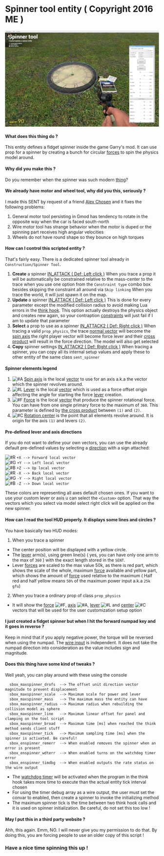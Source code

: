 # Spinner tool entity ( Copyright 2016 ME )

![SpinnerTool][ref-screenshot]

#### What does this thing do ?
This entity defines a fidget spinner inside the game Garry's mod.
It can use prop for a spinner by creating a bunch for circular [forces][force_ref]
to spin the physics model around.

#### Why did you make this ?
Do you remember when the spinner was such modern [thing][spinner_ref]?

#### We already have motor and wheel tool, why did you this, seriously ?
I made this SENT by request of a friend [Alex Chosen](https://steamcommunity.com/id/AlexChosen) and it fixes the following problems:
1. General motor tool persisting in Gmod has tendency to rotate in the opposite way when
the car is faced south-north
2. Wire motor tool has strange behavior when the motor is duped or the spinning part
receives high angular velocities
3. Wheels do not have round shape so they bounce on high torques

#### How can I control this scripted entity ?
That's fairly easy. There is a dedicated spinner tool already in `Construction/Spinner Tool`.
  1. **Create** a spinner [IN_ATTACK ( Def: Left click )][enum_ref]
    When you trace a prop it will be automatically be constrained relative to the
      mass-center to the trace when you use one option from the `Constraint type` combo box
      besides skipping the constraint all around via `Skip linking`
    When you trace the world, it will just spawn it on the map.
  2. **Update** a spinner [IN_ATTACK ( Def: Left click )][enum_ref]
    This is done for every parameter except the modified collision radius to
      avoid making Lua errors in the [think hook][think_ref]. This option actually destroys
      the physics object and creates new again, so your contraption [constraints][constraint_ref]
      will just fail if I am to update that parameter
  3. **Select** a prop to use as a spinner [IN_ATTACK2 ( Def: Right click )][enum_ref]
    When tracing a valid `prop_physics`, the trace [normal vector][vector_ref] will become the
      [spin axis][axis_ref] the right player vector will become force lever and their [cross product][cross_ref]
      will result in the force direction. The model will also get selected
  4. **Copy** spinner settings [IN_ATTACK2 ( Def: Right click )][enum_ref]
    When tracing a spinner, you can copy all its internal setup values and
      apply these to other entity of the same class `sent_spinner`

#### Spinner elements legend
1. ![#A][ref_cl_a] [Spin axis][axis_ref] is the local [vector][vector_ref] to use for an axis
a.k.a the vector which the spinner revolves around.
2. ![#L][ref_cl_l] [Lever][force_ref] is the local [vector][vector_ref] which is used as a
force offset origin affecting the angle for starting the force [lever][lever_ref] creation.
3. ![#F][ref_cl_f] [Force][force_ref] is the local [vector][vector_ref] that produce the
spinner rotational force. You can have from one single primary force to the maximum of `360`.
This parameter is defined by [the cross product][cross_ref] between `(1)` and `(2)`.
4. ![#C][ref_cl_c] [Rotation center][rotcen_ref] is the point that all elements revolve
around. It is origin for the axis `(1)` and levers `(2)`.

#### Pre-defined lever and axis directions
If you do not want to define your own vectors,
you can use the already default pre-defined values by
selecting a [direction][direction_ref] with a sign attached:

![#R][ref_cl_rp] `+X --> Forward local vector`  
![#G][ref_cl_gp] `+Y --> Left local vector`  
![#B][ref_cl_bp] `+Z --> Up local vector`  
![#R][ref_cl_rm] `-X --> Back local vector`  
![#G][ref_cl_gm] `-Y --> Right local vector`  
![#B][ref_cl_bm] `-Z --> Down local vector`  

These colors are representing all axes default chosen ones.
If you want to use your custom lever or axis u can select the `<Custom>`
option. That way the vectors which you select via model select right click
will be applied on the new spinner.

#### How can I read the tool HUD properly. It displays some lines and circles ?
You have basically two HUD modes:
1. When you trace a spinner
* The center position will be displayed with a yellow circle.
* The [lever][lever_ref] arm(s), using green line(s) ( yes, you can have only
      one arm to the max of `360` ) with the exact length stored in the `SENT`.
* Lever [forces][force_ref] are scaled to the max value 50k, as
      there is red part, which shows the scale of the whole, maximum
      [force][force_ref] available and yellow part, which shows the amount of [force][force_ref]
      used relative to the maximum ( Half red and half yellow means `50%`
      of the maximum power input a.k.a `25k gfu`)
2. When you trace a ordinary prop of class `prop_physics`
* It will show the [force][force_ref] ![#F][ref_cl_f], [axis][axis_ref] ![#A][ref_cl_a],
  [lever][lever_ref] ![#L][ref_cl_l] and [center][rotcen_ref] ![#C][ref_cl_c]
vectors that will be used for the user customization setup option

#### I just created a fidget spinner but when I hit the forward numpad key and it goes in reverse ?
Keep in mind that if you apply negative power, the torque will be reversed when using the numpad.
The [wire input][wire_ref] is independent. It does not take the
numpad direction into consideration as the value includes sign and magnitude.

#### Does this thing have some kind of tweaks ?
Well yeah, you can play around with these using the console
```
  sbox_maxspinner_drofs  --> The offset unit direction vector magnitude to prevent displacement
  sbox_maxspinner_scale  --> Maximum scale for power and lever
  sbox_maxspinner_mass   --> The maximum mass the entity can have
  sbox_maxspinner_radius --> Maximum radius when rebuilding the collision model as sphere
  sbox_maxspinner_line   --> Maximum linear offset for panel and clamping on the tool script
  sbox_maxspinner_broad  --> Maximum time [ms] when reached the think method sends client stuff
  sbox_maxspinner_tick   --> Maximum sampling time [ms] when the spinner is activated. Be careful!
  sbox_enspinner_remerr  --> When enabled removes the spinner when an error is present
  sbox_enspinner_wdterr  --> When enabled turns on the watchdog timer error
  sbox_enspinner_timdbg  --> When enabled outputs the rate status on the wire output
```
* The [watchdog timer](https://en.wikipedia.org/wiki/Watchdog_timer) will be activated when the program in the think
  hook takes more time to execute than the actual entity tick interval chosen
* For using the timer debug array as a wire output, the user must set the convar
  to enabled, then create a spinner to invoke the initializing method
* The maximum spinner tick is the time between two think hook calls
  and it is used on spinner initialization. Be careful, do not set this too low !

#### May I put this in a third party website ?
Ahh, this again. Emm, NO. I will never give you my permission to do that.
By doing this, you are forcing people to use an older copy of this script !

### Have a nice time spinning this up !

[ref-screenshot]: https://github.com/dvdvideo1234/SpinnerTool/blob/master/data/spinner/tools/pictures/screenshot.jpg
[spinner_ref]: https://en.wikipedia.org/wiki/Fidget_spinner
[wire_ref]: https://github.com/wiremod/wire/blob/master/lua/wire/server/wirelib.lua#L106
[force_ref]: https://en.wikipedia.org/wiki/Force
[lever_ref]: https://en.wikipedia.org/wiki/Lever
[axis_ref]: https://en.wikipedia.org/wiki/Rotation_around_a_fixed_axis
[vector_ref]: https://en.wikipedia.org/wiki/Euclidean_vector
[direction_ref]: https://en.wikipedia.org/wiki/Direction_vector
[cross_ref]: https://en.wikipedia.org/wiki/Cross_product
[rotcen_ref]: https://en.wikipedia.org/wiki/Instant_centre_of_rotation
[ref_cl_a]: https://via.placeholder.com/15x15.png/0000ff/000000?text=A
[ref_cl_l]: https://via.placeholder.com/15x15.png/00ff00/000000?text=L
[ref_cl_f]: https://via.placeholder.com/15x15.png/ff0000/000000?text=F
[ref_cl_c]: https://via.placeholder.com/15x15.png/ffff00/000000?text=C
[ref_cl_rp]: https://via.placeholder.com/15/ff0000/000000?text=%2B
[ref_cl_gp]: https://via.placeholder.com/15/00ff00/000000?text=%2B
[ref_cl_bp]: https://via.placeholder.com/15/0000ff/000000?text=%2B
[ref_cl_rm]: https://via.placeholder.com/15/ff0000/000000?text=%2D
[ref_cl_gm]: https://via.placeholder.com/15/00ff00/000000?text=%2D
[ref_cl_bm]: https://via.placeholder.com/15/0000ff/000000?text=%2D
[enum_ref]: https://wiki.garrysmod.com/page/Enums/IN
[constraint_ref]: https://wiki.garrysmod.com/page/constraint
[think_ref]: https://wiki.garrysmod.com/page/GM/Think

